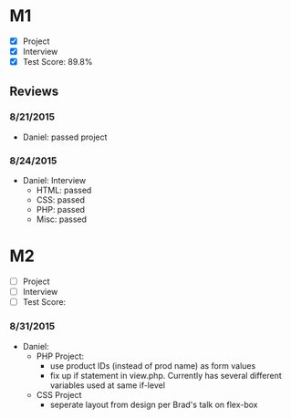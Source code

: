 # M1

- [x] Project
- [x] Interview
- [x] Test Score: 89.8%

## Reviews

### 8/21/2015
- Daniel: passed project

### 8/24/2015
- Daniel: Interview
  - HTML: passed
  - CSS: passed
  - PHP: passed
  - Misc: passed

# M2

- [ ] Project
- [ ] Interview
- [ ] Test Score:
 
### 8/31/2015
- Daniel: 
  - PHP Project:
    - use product IDs (instead of prod name) as form values
    - fix up if statement in view.php. Currently has several different variables used at same if-level
  - CSS Project
    - seperate layout from design per Brad's talk on flex-box

